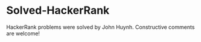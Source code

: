# Solved-HackerRank
HackerRank problems were solved by John Huynh.
Constructive comments are welcome!
